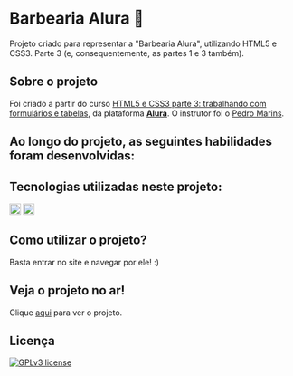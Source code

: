 <h1> Barbearia Alura 💈 </h1>

Projeto criado para representar a "Barbearia Alura", utilizando HTML5 e CSS3. Parte 3 (e, consequentemente, as partes 1 e 3 também).

## Sobre o projeto
Foi criado a partir do curso [HTML5 e CSS3 parte 3: trabalhando com formulários e tabelas](https://cursos.alura.com.br/course/html5-css3-formularios-tabelas), da plataforma **[Alura](https://www.alura.com.br/)**. O instrutor foi o [Pedro Marins](https://github.com/pedromarins).

## Ao longo do projeto, as seguintes habilidades foram desenvolvidas:


## Tecnologias utilizadas neste projeto:
<img height="20" src="https://img.shields.io/badge/-HTML5-orange"> <img height="20" src="https://img.shields.io/badge/-CSS3-blue">

## Como utilizar o projeto?
Basta entrar no site e navegar por ele! :)

## Veja o projeto no ar!
Clique [aqui](https://m-ipt.github.io/barbearia_alura_parte_3/) para ver o projeto.

## Licença
[![GPLv3 license](https://img.shields.io/badge/License-GPLv3-blue.svg)](http://perso.crans.org/besson/LICENSE.html)
